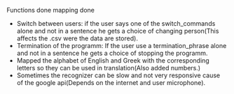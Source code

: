 Functions done
mapping done

* Switch between users: if the user says one of the switch_commands alone and not in a sentence he gets a choice of changing person(This affects the .csv were the data are stored).
* Termination of the programm: If the user use a termination_phrase alone and not in a sentence he gets a choice of stopping the programm.
* Mapped the alphabet of English and Greek with the corresponding letters so they can be used in translation(Also added numbers.)
* Sometimes the recognizer can be slow and not very responsive cause of the google api(Depends on the internet and user microphone).
